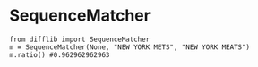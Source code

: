 # SequenceMatcher

    from difflib import SequenceMatcher
    m = SequenceMatcher(None, "NEW YORK METS", "NEW YORK MEATS")
    m.ratio() #0.962962962963
